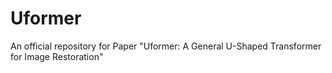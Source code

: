 # Uformer
An official repository for Paper "Uformer: A General U-Shaped Transformer for Image Restoration"
